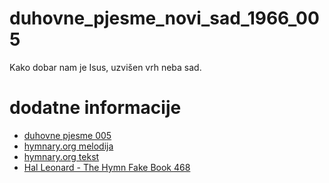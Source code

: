 # duhovne_pjesme_novi_sad_1966_005
Kako dobar nam je Isus, uzvišen vrh neba sad.

# dodatne informacije
- [duhovne pjesme 005](https://scifidelityorchestra.com/~schef/documents/duhovne_pjesme_novi_sad_1966_original.pdf#page=9)
- [hymnary.org melodija](https://hymnary.org/tune/converse_converse)
- [hymnary.org tekst](https://hymnary.org/text/what_a_friend_we_have_in_jesus_all_our_s)
- [Hal Leonard - The Hymn Fake Book 468](http://massifjazz.com/tunes/books/Gospel_Book_Hal_Leonard.pdf#page=471)
